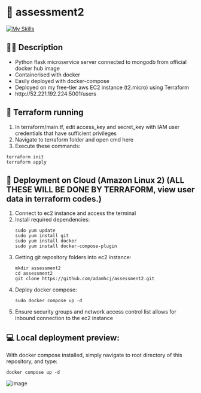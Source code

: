 # 📝 assessment2
[![My Skills](https://skillicons.dev/icons?i=py,flask,mongodb,docker,terraform,aws)]()


## 👨‍💻 Description
<ul>
  <li>Python flask microservice server connected to mongodb from official docker hub image</li>
  <li>Containerised with docker</li>
  <li>Easily deployed with docker-compose</li>
  <li>Deployed on my free-tier aws EC2 instance (t2.micro) using Terraform</li>
  <li>http://52.221.192.224:5001/users</li>
</ul>

## 🔌 Terraform running
1. In terraform/main.tf, edit access_key and secret_key with IAM user credentials that have sufficient privileges
2. Navigate to terraform folder and open cmd here
3. Execute these commands:
```
terraform init
terraform apply
```

## 🚀 Deployment on Cloud (Amazon Linux 2) (ALL THESE WILL BE DONE BY TERRAFORM, view user data in terraform codes.)
<ol>
  <li>Connect to ec2 instance and access the terminal</li>
  <li>Install required dependencies:</li>
  
```
sudo yum update
sudo yum install git
sudo yum install docker
sudo yum install docker-compose-plugin
```
  
  <li>Getting git repository folders into ec2 instance:</li>
  
```
mkdir assessment2
cd assessment2
git clone https://github.com/adamhcj/assessment2.git
```


<li>Deploy docker compose:</li>

```
sudo docker compose up -d
```

  <li>Ensure security groups and network access control list allows for inbound connection to the ec2 instance</li>
</ol>


## 💻 Local deployment preview:
With docker compose installed, simply navigate to root directory of this repository, and type:
```
docker compose up -d
```
![image](https://github.com/adamhcj/assessment2/assets/82926705/5fa56ce1-f4f7-4ffe-ac23-1275fded33c5)
